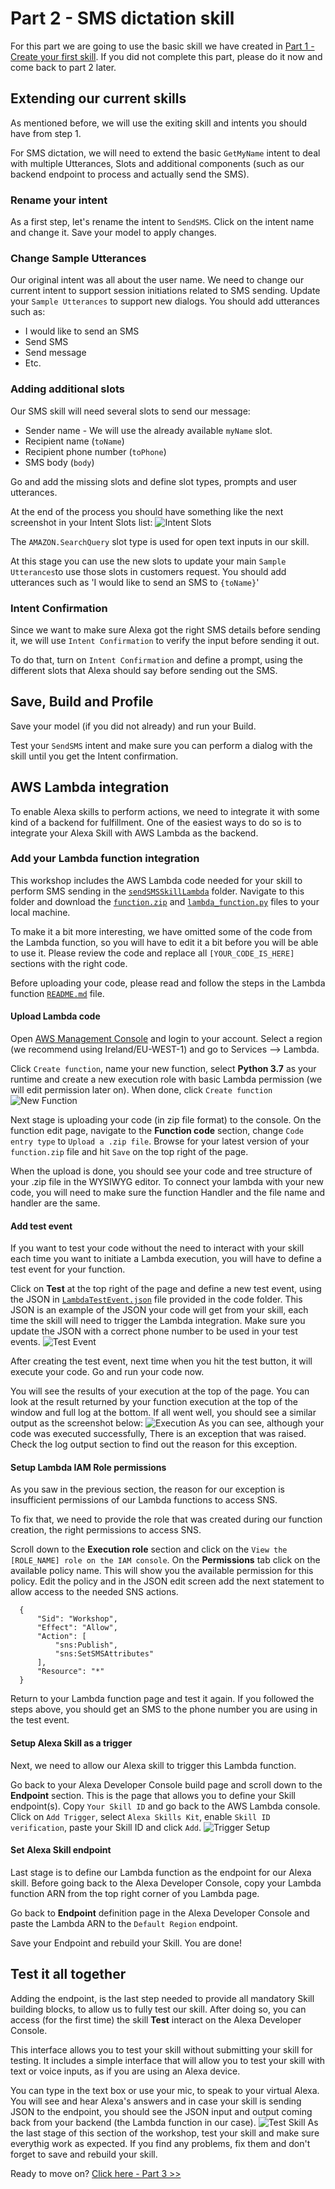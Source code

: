 # Part 2 - SMS dictation skill

For this part we are going to use the basic skill we have created in [Part 1 - Create your first skill](BuildYourFirstSkill.md). If you did not complete this part, please do it now and come back to part 2 later.

## Extending our current skills
As mentioned before, we will use the exiting skill and intents you should have from step 1.

For SMS dictation, we will need to extend the basic ```GetMyName``` intent to deal with multiple Utterances, Slots and additional components (such as our backend endpoint to process and actually send the SMS).

### Rename your intent
As a first step, let's rename the intent to ```SendSMS```. Click on the intent name and change it. Save your model to apply changes.

### Change Sample Utterances
Our original intent was all about the user name. We need to change our current intent to support session initiations related to SMS sending.
Update your ```Sample Utterances``` to support new dialogs.
You should add utterances such as:
- I would like to send an SMS
- Send SMS
- Send message
- Etc.

### Adding additional slots
Our SMS skill will need several slots to send our message:
- Sender name - We will use the already available ```myName``` slot.
- Recipient name (```toName```)
- Recipient phone number (```toPhone```)
- SMS body (```body```)

Go and add the missing slots and define slot types, prompts and user utterances.

At the end of the process you should have something like the next screenshot in your Intent Slots list:
![Intent Slots](screenshots/Screen5.png)

The ```AMAZON.SearchQuery``` slot type is used for open text inputs in our skill.

At this stage you can use the new slots to update your main ```Sample Utterances```to use those slots in customers request. You should add utterances such as 'I would like to send an SMS to ```{toName}```'

### Intent Confirmation
Since we want to make sure Alexa got the right SMS details before sending it, we will use ```Intent Confirmation``` to verify the input before sending it out.

To do that, turn on ```Intent Confirmation``` and define a prompt, using the different slots that Alexa should say before sending out the SMS.

## Save, Build and Profile
Save your model (if you did not already) and run your Build.

Test your ```SendSMS``` intent and make sure you can perform a dialog with the skill until you get the Intent confirmation.

## AWS Lambda integration
To enable Alexa skills to perform actions, we need to integrate it with some kind of a backend for fulfillment. One of the easiest ways to do so is to integrate your Alexa Skill with AWS Lambda as the backend.

### Add your Lambda function integration
This workshop includes the AWS Lambda code needed for your skill to perform SMS sending in the [```sendSMSSkillLambda```](./sendSMSSkillLambda) folder. Navigate to this folder and download the [```function.zip```](./sendSMSSkillLambda/function.zip) and [```lambda_function.py```](./sendSMSSkillLambda/lambda_function.py) files to your local machine.

To make it a bit more interesting, we have omitted some of the  code from the Lambda function, so you will have to edit it a bit before you will be able to use it. Please review the code and replace all ```[YOUR_CODE_IS_HERE]``` sections with the right code.

Before uploading your code, please read and follow the steps in the Lambda function [```README.md```](./sendSMSSkillLambda/README.md) file.

#### Upload Lambda code
Open [AWS Management Console](https://console.aws.amazon.com/) and login to your account. Select a region (we recommend using Ireland/EU-WEST-1) and go to Services --> Lambda.

Click ```Create function```, name your new function, select **Python 3.7** as your runtime and create a new execution role with basic Lambda permission (we will edit permission later on). When done, click ```Create function```
![New Function](screenshots/Screen6.png)

Next stage is uploading your code (in zip file format) to the console. On the function edit page, navigate to the **Function code** section, change ```Code entry type``` to ```Upload a .zip file```. Browse for your latest version of your ```function.zip``` file and hit ```Save``` on the top right of the page.

When the upload is done, you should see your code and tree structure of your .zip file in the WYSIWYG editor.
To connect your lambda with your new code, you will need to make sure the function Handler and the file name and handler are the same.

#### Add test event
If you want to test your code without the need to interact with your skill each time you want to initiate a Lambda execution, you will have to define a test event for your function.

Click on **Test** at the top right of the page and define a new test event, using the JSON in [```LambdaTestEvent.json```](./sendSMSSkillLambda/LambdaTestEvent.json) file provided in the code folder. This JSON is an example of the JSON your code will get from your skill, each time the skill will need to trigger the Lambda integration. Make sure you update the JSON with a correct phone number to be used in your test events.
![Test Event](screenshots/Screen7.png)

After creating the test event, next time when you hit the test button, it will execute your code. Go and run your code now.

You will see the results of your execution at the top of the page. You can look at the result returned by your function execution at the top of the window and full log at the bottom.
If all went well, you should see a similar output as the screenshot below:
![Execution](screenshots/Screen8.png)
As you can see, although your code was executed successfully, There is an exception that was raised. Check the log output section to find out the reason for this exception.

#### Setup Lambda IAM Role permissions
As you saw in the previous section, the reason for our exception is insufficient permissions of our Lambda functions to access SNS.

To fix that, we need to provide the role that was created during our function creation, the right permissions to access SNS.

Scroll down to the **Execution role** section and click on the ```View the [ROLE_NAME] role on the IAM console```. On the **Permissions** tab click on the available policy name. This will show you the available permission for this policy. Edit the policy and in the JSON edit screen add the next statement to allow access to the needed SNS actions.

```
  {
      "Sid": "Workshop",
      "Effect": "Allow",
      "Action": [
          "sns:Publish",
          "sns:SetSMSAttributes"
      ],
      "Resource": "*"
  }
```
Return to your Lambda function page and test it again. If you followed the steps above, you should get an SMS to the phone number you are using in the test event.

#### Setup Alexa Skill as a trigger
Next, we need to allow our Alexa skill to trigger this Lambda function.

Go back to your Alexa Developer Console build page and scroll down to the **Endpoint** section. This is the page that allows you to define your Skill endpoint(s). Copy ```Your Skill ID``` and go back to the AWS Lambda console. Click on ```Add Trigger```, select ```Alexa Skills Kit```, enable ```Skill ID verification```, paste your Skill ID and click ```Add```.
![Trigger Setup](screenshots/Screen9.png)

#### Set Alexa Skill endpoint
Last stage is to define our Lambda function as the endpoint for our Alexa skill. Before going back to the Alexa Developer Console, copy your Lambda function ARN from the top right corner of you Lambda page.

Go back to **Endpoint** definition page in the Alexa Developer Console and paste the Lambda ARN to the ```Default Region``` endpoint.

Save your Endpoint and rebuild your Skill. You are done!

## Test it all together
Adding the endpoint, is the last step needed to provide all mandatory Skill building blocks, to allow us to fully test our skill. After doing so, you can access (for the first time) the skill **Test** interact on the Alexa Developer Console.

This interface allows you to test your skill without submitting your skill for testing. It includes a simple interface that will allow you to test your skill with text or voice inputs, as if you are using an Alexa device.

You can type in the text box or use your mic, to speak to your virtual Alexa. You will see and hear Alexa's answers and in case your skill is sending JSON to the endpoint, you should see the JSON input and output coming back from your backend (the Lambda function in our case).
![Test Skill](screenshots/Screen10.png)
As the last stage of this section of the workshop, test your skill and make sure everythig work as expected. If you find any problems, fix them and don't forget to save and rebuild your skill.

Ready to move on? [Click here - Part 3 >>](AddTranslation.md)
